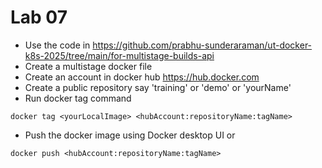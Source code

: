 # Lab 07

* Use the code in https://github.com/prabhu-sunderaraman/ut-docker-k8s-2025/tree/main/for-multistage-builds-api
* Create a multistage docker file
* Create an account in docker hub https://hub.docker.com
* Create a public repository say 'training' or 'demo' or 'yourName'
* Run docker tag command

```
docker tag <yourLocalImage> <hubAccount:repositoryName:tagName>
```

* Push the docker image using Docker desktop UI or

```
docker push <hubAccount:repositoryName:tagName>
```

